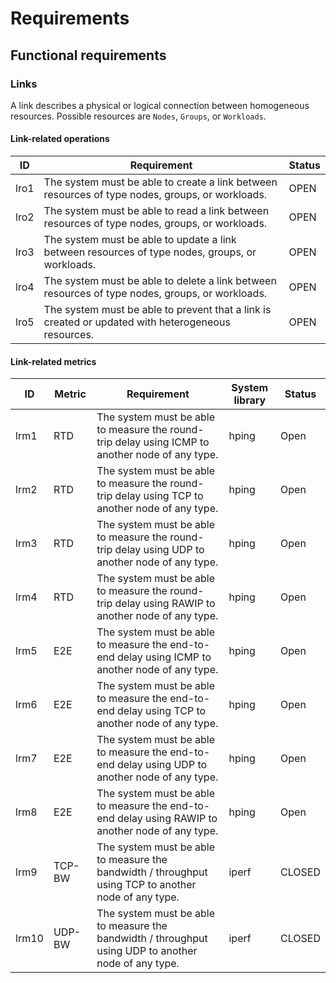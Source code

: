 # Requirements

## Functional requirements



### Links

A link describes a physical or logical connection between homogeneous resources. 
Possible resources are `Nodes`, `Groups`, or `Workloads`.

#### Link-related operations

| ID   | Requirement                                                                                        | Status |
|------|----------------------------------------------------------------------------------------------------|--------|
| lro1 | The system must be able to create a link between resources of type nodes, groups, or workloads.    | OPEN   |
| lro2 | The system must be able to read a link between resources of type nodes, groups, or workloads.      | OPEN   |
| lro3 | The system must be able to update a link between resources of type nodes, groups, or workloads.    | OPEN   |
| lro4 | The system must be able to delete a link between resources of type nodes, groups, or workloads.    | OPEN   |
| lro5 | The system must be able to prevent that a link is created or updated with heterogeneous resources. | OPEN   |

#### Link-related metrics

| ID    | Metric | Requirement                                                                                          | System library | Status |
|-------|--------|------------------------------------------------------------------------------------------------------|----------------|--------|
| lrm1  | RTD    | The system must be able to measure the round-trip delay using ICMP to another node of any type.      | hping          | Open   |
| lrm2  | RTD    | The system must be able to measure the round-trip delay using TCP to another node of any type.       | hping          | Open   |
| lrm3  | RTD    | The system must be able to measure the round-trip delay using UDP to another node of any type.       | hping          | Open   |
| lrm4  | RTD    | The system must be able to measure the round-trip delay using RAWIP to another node of any type.     | hping          | Open   |
| lrm5  | E2E    | The system must be able to measure the end-to-end delay using ICMP to another node of any type.      | hping          | Open   |
| lrm6  | E2E    | The system must be able to measure the end-to-end delay using TCP to another node of any type.       | hping          | Open   |
| lrm7  | E2E    | The system must be able to measure the end-to-end delay using UDP to another node of any type.       | hping          | Open   |
| lrm8  | E2E    | The system must be able to measure the end-to-end delay using RAWIP to another node of any type.     | hping          | Open   |
| lrm9  | TCP-BW | The system must be able to measure the bandwidth / throughput using TCP to another node of any type. | iperf          | CLOSED |
| lrm10 | UDP-BW | The system must be able to measure the bandwidth / throughput using UDP to another node of any type. | iperf          | CLOSED |
